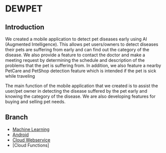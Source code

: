 # DEWPET 

## Introduction

We created a mobile application to detect pet diseases early using AI (Augmented Intelligence). This allows pet users/owners to detect diseases their pets are suffering from early and can find out the category of the disease. We also provide a feature to contact the doctor and make a meeting request by determining the schedule and description of the problems that the pet is suffering from. In addition, we also feature a nearby PetCare and PetShop detection feature which is intended if the pet is sick while traveling

The main function of the mobile application that we created is to assist the user/pet owner in detecting the disease suffered by the pet early and knowing the category of the disease. We are also developing features for buying and selling pet needs.

## Branch

- [Machine Learning](https://github.com/luthfialghz/Capstone-Project---DewPet-Bangkit-2022/tree/machine_learning)
- [Android](https://github.com/luthfialghz/Capstone-Project---DewPet-Bangkit-2022/tree/android)
- [Cloud Webservice](https://github.com/luthfialghz/Capstone-Project---DewPet-Bangkit-2022/tree/web_service)
- [Cloud Functions]
